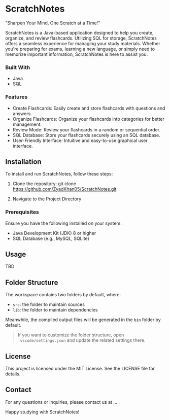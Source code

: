 # ScratchNotes
"Sharpen Your Mind, One Scratch at a Time!"

 ScratchNotes is a Java-based application designed to help you create, organize, and review flashcards. Utilizing SQL for storage, ScratchNotes offers a seamless experience for managing your study materials. Whether you're preparing for exams, learning a new language, or simply need to memorize important information, ScratchNotes is here to assist you.

### Built With
- Java
- SQL

### Features
- Create Flashcards: Easily create and store flashcards with questions and answers.
- Organize Flashcards: Organize your flashcards into categories for better management.
- Review Mode: Review your flashcards in a random or sequential order.
- SQL Database: Store your flashcards securely using an SQL database.
- User-Friendly Interface: Intuitive and easy-to-use graphical user interface.

## Installation 
To install and run ScratchNotes, follow these steps:

1. Clone the repository: 
   git clone https://github.com/ZyadKhan05/ScratchNotes.git

2. Navigate to the Project Directory 

### Prerequisites
Ensure you have the following installed on your system:
- Java Development Kit (JDK) 8 or higher
- SQL Database (e.g., MySQL, SQLite)

## Usage
TBD
  
## Folder Structure

The workspace contains two folders by default, where:

- `src`: the folder to maintain sources
- `lib`: the folder to maintain dependencies

Meanwhile, the compiled output files will be generated in the `bin` folder by default.

> If you want to customize the folder structure, open `.vscode/settings.json` and update the related settings there.

## License 
This project is licensed under the MIT License. See the LICENSE file for details.

## Contact
For any questions or inquiries, please contact us at ... .

Happy studying with ScratchNotes!
